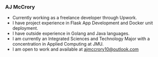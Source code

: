 ### AJ McCrory
* Currently working as a freelance developer through Upwork.
* I have project experience in Flask App Development and Docker unit deployment.
* I have outside experience in Golang and Java languages.
* I am currently an Integrated Sciences and Technology Major with a concentration in Applied Computing at JMU.
* I am open to work and available at ajmccrory10@outlook.com
